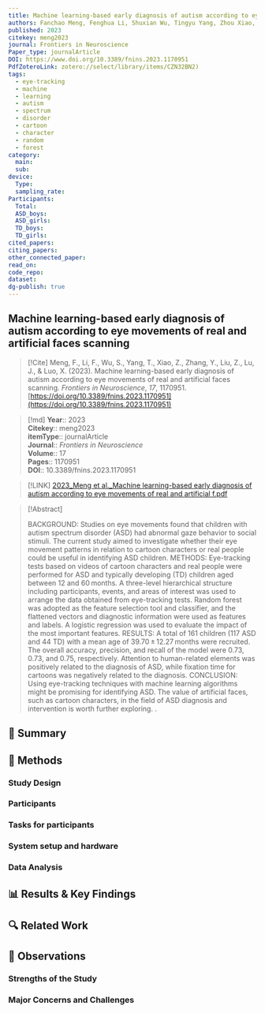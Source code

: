 ```yaml
---
title: Machine learning-based early diagnosis of autism according to eye movements of real and artificial faces scanning
authors: Fanchao Meng, Fenghua Li, Shuxian Wu, Tingyu Yang, Zhou Xiao, Yujian Zhang, Zhengkui Liu, Jianping Lu, Xuerong Luo
published: 2023
citekey: meng2023
journal: Frontiers in Neuroscience
Paper_type: journalArticle
DOI: https://www.doi.org/10.3389/fnins.2023.1170951
PdfZoteroLink: zotero://select/library/items/CZN32BN2)
tags:
  - eye-tracking
  - machine
  - learning
  - autism
  - spectrum
  - disorder
  - cartoon
  - character
  - random
  - forest
category:
  main: 
  sub: 
device:
  Type: 
  sampling_rate: 
Participants:
  Total: 
  ASD_boys: 
  ASD_girls: 
  TD_boys: 
  TD_girls: 
cited_papers: 
citing_papers: 
other_connected_paper: 
read_on: 
code_repo: 
dataset: 
dg-publish: true
---
```


## Machine learning-based early diagnosis of autism according to eye movements of real and artificial faces scanning

> [!Cite]
> Meng, F., Li, F., Wu, S., Yang, T., Xiao, Z., Zhang, Y., Liu, Z., Lu, J., & Luo, X. (2023). Machine learning-based early diagnosis of autism according to eye movements of real and artificial faces scanning. _Frontiers in Neuroscience_, _17_, 1170951. [https://doi.org/10.3389/fnins.2023.1170951](https://doi.org/10.3389/fnins.2023.1170951)


>[!md]
> **Year**:: 2023   
> **Citekey**:: meng2023  
> **itemType**:: journalArticle  
> **Journal**:: *Frontiers in Neuroscience*  
> **Volume**:: 17   
> **Pages**:: 1170951  
> **DOI**:: 10.3389/fnins.2023.1170951    

> [!LINK] 
> [2023_Meng et al._Machine learning-based early diagnosis of autism according to eye movements of real and artificial f.pdf](zotero://select/library/items/CZN32BN2)

> [!Abstract]
>
> BACKGROUND: Studies on eye movements found that children with autism spectrum disorder (ASD) had abnormal gaze behavior to social stimuli. The current study aimed to investigate whether their eye movement patterns in relation to cartoon characters or real people could be useful in identifying ASD children.
METHODS: Eye-tracking tests based on videos of cartoon characters and real people were performed for ASD and typically developing (TD) children aged between 12 and 60 months. A three-level hierarchical structure including participants, events, and areas of interest was used to arrange the data obtained from eye-tracking tests. Random forest was adopted as the feature selection tool and classifier, and the flattened vectors and diagnostic information were used as features and labels. A logistic regression was used to evaluate the impact of the most important features.
RESULTS: A total of 161 children (117 ASD and 44 TD) with a mean age of 39.70 ± 12.27 months were recruited. The overall accuracy, precision, and recall of the model were 0.73, 0.73, and 0.75, respectively. Attention to human-related elements was positively related to the diagnosis of ASD, while fixation time for cartoons was negatively related to the diagnosis.
CONCLUSION: Using eye-tracking techniques with machine learning algorithms might be promising for identifying ASD. The value of artificial faces, such as cartoon characters, in the field of ASD diagnosis and intervention is worth further exploring.
>.
> 

## 📌 Summary


## 🔬 Methods 

### Study Design

### Participants

### Tasks for participants

### System setup and hardware

### Data Analysis

## 📊 Results & Key Findings 


## 🔍 Related Work 



## 📝 Observations

### Strengths of the Study

### Major Concerns and Challenges
